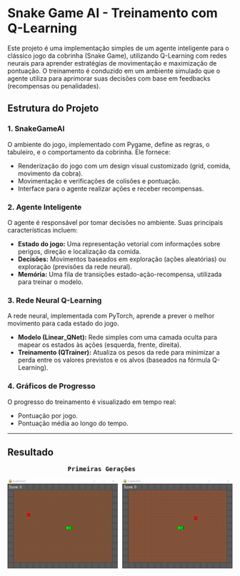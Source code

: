 # Snake Game AI - Treinamento com Q-Learning

Este projeto é uma implementação simples de um agente inteligente para o clássico jogo da cobrinha (Snake Game), utilizando Q-Learning com redes neurais para aprender estratégias de movimentação e maximização de pontuação. O treinamento é conduzido em um ambiente simulado que o agente utiliza para aprimorar suas decisões com base em feedbacks (recompensas ou penalidades).

## Estrutura do Projeto

### 1. SnakeGameAI

O ambiente do jogo, implementado com Pygame, define as regras, o tabuleiro, e o comportamento da cobrinha. Ele fornece:

- Renderização do jogo com um design visual customizado (grid, comida, movimento da cobra).
- Movimentação e verificações de colisões e pontuação.
- Interface para o agente realizar ações e receber recompensas.

### 2. Agente Inteligente

O agente é responsável por tomar decisões no ambiente. Suas principais características incluem:

- **Estado do jogo:** Uma representação vetorial com informações sobre perigos, direção e localização da comida.
- **Decisões:** Movimentos baseados em exploração (ações aleatórias) ou exploração (previsões da rede neural).
- **Memória:** Uma fila de transições estado-ação-recompensa, utilizada para treinar o modelo.

### 3. Rede Neural Q-Learning

A rede neural, implementada com PyTorch, aprende a prever o melhor movimento para cada estado do jogo.

- **Modelo (Linear_QNet):** Rede simples com uma camada oculta para mapear os estados às ações (esquerda, frente, direita).
- **Treinamento (QTrainer):** Atualiza os pesos da rede para minimizar a perda entre os valores previstos e os alvos (baseados na fórmula Q-Learning).

### 4. Gráficos de Progresso

O progresso do treinamento é visualizado em tempo real:

- Pontuação por jogo.
- Pontuação média ao longo do tempo.

<hr />

## Resultado
<div> 
<pre>
                <b>Primeiras Gerações</b>                                 <b>Centésima Geração</b>
</pre>
<img src="https://github.com/AlexVGon/SnakeGame-AI/blob/main/assets/Initial.gif?raw=true" width="49%" align='left'> 
<img src="https://github.com/AlexVGon/SnakeGame-AI/blob/main/assets/Trained.gif?raw=true" width="49%" align='right'> 
</div>

